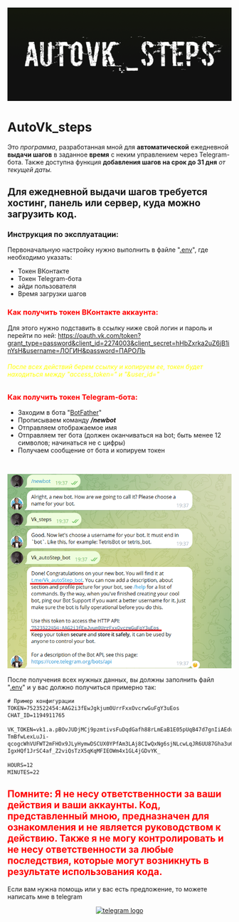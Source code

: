 <div align="center">
  <br />
  <p>
    <img src="https://github.com/SCOH-dev/AUTOVK_STEPS/blob/main/assets/AutoVk_steps.png" width="720" alt="AutoVK_Steps"/>
  </p>
</div>

# AutoVk_steps
Это *программа*, разработанная мной для **автоматической** ежедневной **выдачи шагов** в заданное **время** с неким управлением через Telegram-бота. Также доступна функция **добавления шагов на срок до 31 дня** *от текущей даты.*

## Для ежедневной выдачи шагов требуется хостинг, панель или сервер, куда можно загрузить код.

### Инструкция по эксплуатации:
Первоначальную настройку нужно выполнить в файле "[.env](https://github.com/SCOH-dev/AUTOVK_STEPS/blob/main/.env)", где необходимо указать:

- Токен ВКонтакте
- Токен Telegram-бота
- айди пользователя
- Время загрузки шагов


<h3 style="color: red;">Как получить токен ВКонтакте аккаунта: </h3>

Для этого нужно подставить в ссылку ниже свой логин и пароль и перейти по ней:
https://oauth.vk.com/token?grant_type=password&client_id=2274003&client_secret=hHbZxrka2uZ6jB1inYsH&username=ЛОГИН&password=ПАРОЛЬ
<h6 style="color: yellow;">После всех действий берем ссылку и копируем ее, токен будет находиться между "access_token=" и "&user_id="</h6>

<h3 style="color: red;">Как получить токен Telegram-бота:</h3>

- Заходим в бота "[BotFather](https://t.me/BotFather)"
- Прописываем команду ***/newbot***
- Отправляем отображаемое имя
- Отправляем тег бота (должен оканчиваться на bot; быть менее 12 символов; начинаться не с цифры)
- Получаем сообщение от бота и копируем токен

<div align="center">
  <br />
  <p>
    <img src="https://github.com/SCOH-dev/AUTOVK_STEPS/blob/main/assets/Create_TG_BOT.png" width="512" alt="Tg_create"/>
  </p>
</div>

После получения всех нужных данных, вы должны заполнить файл "[.env](https://github.com/SCOH-dev/AUTOVK_STEPS/blob/main/.env)" и у вас должно получиться примерно так:

```dotenv
# Пример конфигурации
TOKEN=7523522454:AAG2i3fEwJgkjum0UrrFxxOvcrwGuFgY3uEos
CHAT_ID=1194911765

VK_TOKEN=vk1.a.pBOvJUDjMCj9pzmtivsFuDqdGafh88rLmEaB1E05pUqB47d7gnIiAEdudkS-TmBfwLexLuJi-qcogcWhVUFWT2mFHOx9JLyHymwDSCUX0YPfAm3LAj8CIwQxNg6sjNLcwLqJR6UU87Gha3u61-IgxHQf1JrSC4af_Z2viQsTzX5qKqMFIEOWm4x1GL4jGDvYK_

HOURS=12
MINUTES=22
```

<h2 style="color: red">Помните:
Я не несу ответственности за ваши действия и ваши аккаунты. Код, представленный мною, предназначен для ознакомления и не является руководством к действию. 
Также я не могу контролировать и не несу ответственности за любые последствия, которые могут возникнуть в результате использования кода.</h2>

Если вам нужна помощь или у вас есть предложение, то можете написать мне в telegram


<div align="center">
  <a href="https://t.me/andr3y_scoh" target="_blank">
    <img src="https://img.shields.io/static/v1?message=Telegram&logo=telegram&label=&color=2CA5E0&logoColor=white&labelColor=&style=for-the-badge" height="35" alt="telegram logo"  />
  </a>
</div>
